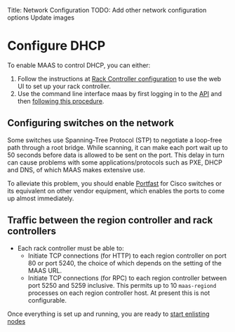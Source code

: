 Title: Network Configuration
TODO: Add other network configuration options
      Update images
	
# Configure DHCP

To enable MAAS to control DHCP, you can either:

1.  Follow the instructions at [Rack Controller
configuration](installconfig-rack.html) to use the web UI to set up your rack 
controller.
2.  Use the command line interface maas by first
    logging in to the [API](./maascli.html#apikey) and then
    [following this procedure](./maascli.html#cli-dhcp).

## Configuring switches on the network

Some switches use Spanning-Tree Protocol (STP) to negotiate a loop-free path
through a root bridge. While scanning, it can make each port wait up to 50
seconds before data is allowed to be sent on the port. This delay in turn can
cause problems with some applications/protocols such as PXE, DHCP and DNS, of
which MAAS makes extensive use.

To alleviate this problem, you should enable
[Portfast](https://www.symantec.com/business/support/index?page=content&id=HOWTO6019)
for Cisco switches or its equivalent on other vendor equipment, which enables
the ports to come up almost immediately.

## Traffic between the region controller and rack controllers

-   Each rack controller must be able to:
    -   Initiate TCP connections (for HTTP) to each region controller on port
        80 or port 5240, the choice of which depends on the setting of the
        MAAS URL.
    -   Initiate TCP connections (for RPC) to each region controller between
        port 5250 and 5259 inclusive. This permits up to 10 `maas-regiond`
        processes on each region controller host. At present this is
        not configurable.

Once everything is set up and running, you are ready to [start enlisting
nodes](./nodes.html) 
